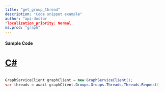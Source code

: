```yaml
---
title: "get_group_thread"
description: "Code snippet example" 
author: "api-doctor
"localization_priority: Normal
ms.prod: "graph"
--- 
```

#### Sample Code
# [C#](#tab/Csharp)

```C#

GraphServiceClient graphClient = new GraphServiceClient();
var threads = await graphClient.Groups.Groups.Threads.Threads.Request().GetAsync();

```